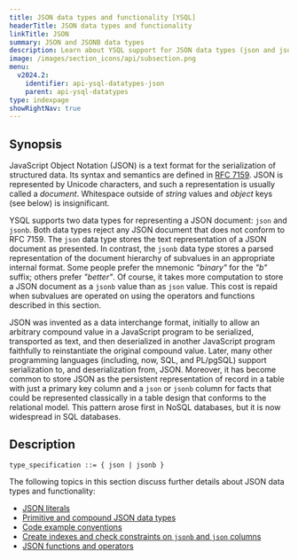 ```yaml
---
title: JSON data types and functionality [YSQL]
headerTitle: JSON data types and functionality
linkTitle: JSON
summary: JSON and JSONB data types
description: Learn about YSQL support for JSON data types (json and jsonb) and their functions and operators.
image: /images/section_icons/api/subsection.png
menu:
  v2024.2:
    identifier: api-ysql-datatypes-json
    parent: api-ysql-datatypes
type: indexpage
showRightNav: true
---
```


## Synopsis

JavaScript Object Notation (JSON) is a text format for the serialization of structured data. Its syntax and semantics are defined in [RFC 7159](https://tools.ietf.org/html/rfc7159). JSON is represented by Unicode characters, and such a representation is usually called a _document_. Whitespace outside of _string_ values and _object_ keys (see below) is insignificant.

YSQL supports two data types for representing a JSON document: `json` and `jsonb`. Both data types reject any JSON document that does not conform to RFC 7159. The `json` data type stores the text representation of a JSON document as presented. In contrast, the `jsonb` data type stores a parsed representation of the document hierarchy of subvalues in an appropriate internal format. Some people prefer the mnemonic _"binary"_ for the _"b"_ suffix; others prefer _"better"_. Of course, it takes more computation to store a JSON document as a `jsonb` value than as `json` value. This cost is repaid when subvalues are operated on using the operators and functions described in this section.

JSON was invented as a data interchange format, initially to allow an arbitrary compound value in a JavaScript program to be serialized, transported as text, and then deserialized in another JavaScript program faithfully to reinstantiate the original compound value. Later, many other programming languages (including, now, SQL, and PL/pgSQL) support serialization to, and deserialization from, JSON. Moreover, it has become common to store JSON as the persistent representation of record in a table with just a primary key column and a `json` or `jsonb` column for facts that could be represented classically in a table design that conforms to the relational model. This pattern arose first in NoSQL databases, but it is now widespread in SQL databases.

## Description

```ebnf
type_specification ::= { json | jsonb }
```

The following topics in this section discuss further details about JSON data types and functionality:

- [JSON literals](../type_json/json-literals/)
- [Primitive and compound JSON data types](../type_json/primitive-and-compound-data-types/)
- [Code example conventions](../type_json/code-example-conventions/)
- [Create indexes and check constraints on `jsonb` and `json` columns](../type_json/create-indexes-check-constraints/)
- [JSON functions and operators](../type_json/functions-operators/)
